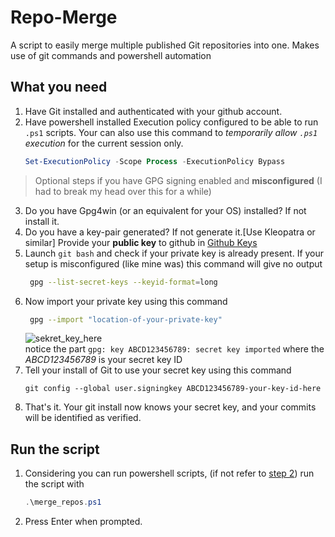 # Repo-Merge
A script to easily merge multiple published Git repositories into one. Makes use of git commands and powershell automation

## What you need
1. Have Git installed and authenticated with your github account.
2. Have powershell installed Execution policy configured to be able to run `.ps1` scripts. Your can also use this command to *temporarily allow `.ps1` execution* for the current session only.
   ```powershell
   Set-ExecutionPolicy -Scope Process -ExecutionPolicy Bypass
   ```
> Optional steps if you have GPG signing enabled and **misconfigured** (I had to break my head over this for a while)
3. Do you have Gpg4win (or an equivalent for your OS) installed? If not install it.
4. Do you have a key-pair generated? If not generate it.\[Use Kleopatra or similar\] Provide your **public key** to github in [Github Keys](https://github.com/settings/keys)
5. Launch `git bash` and check if your private key is already present. If your setup is misconfigured (like mine was) this command will give no output
   ```bash
    gpg --list-secret-keys --keyid-format=long
   ```
6. Now import your private key using this command
   ```bash
    gpg --import "location-of-your-private-key"
   ```
   ![sekret_key_here](https://github.com/user-attachments/assets/e23102ca-4e3a-4fa4-9d42-a9738ddb7bc0)
   </br>notice the part `gpg: key ABCD123456789: secret key imported` where the *ABCD123456789* is your secret key ID
7. Tell your install of Git to use your secret key using this command
   ```gitbash
   git config --global user.signingkey ABCD123456789-your-key-id-here
   ```
8. That's it. Your git install now knows your secret key, and your commits will be identified as verified.

## Run the script
1. Considering you can run powershell scripts, (if not refer to [step 2](what-you-need)) run the script with
   ```powershell
   .\merge_repos.ps1
   ```
2. Press Enter when prompted.
